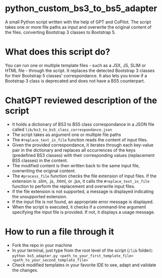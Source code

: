 # python_custom_bs3_to_bs5_adapter
A small Python script written with the help of GPT and CoPilot. The script takes one or more file paths as input and overwrite the original content of the files. converting Bootstrap 3 classes to Bootstrap 5.

# What does this script do?
You can run one or multiple template files - such as a JSX, JS, SLIM or HTML file - through the script. It replaces the detected Bootstrap 3 classes for their Bootstrap 5 classes' correspondance.
It also lets you know if a Bootstrap 3 class is deprecated and does not have a BS5 counterpart.

# ChatGPT reviewed description of the script
* It holds a dictionary of BS3 to BS5 class correspondance in a JSON file called `lib/bs3_to_bs5_class_correspondance.json`
* The script takes as argument one or multiple file paths
* The `#replace_text_in_file` function reads the content of input files.
* Given the provided correspondance, it iterates through each key-value pair in the dictionary and replaces all occurrences of the keys (predefined BS3 classes) with their corresponding values (replacement BS5 classes) in the content.
* The modified content is then written back to the same input file, overwriting the original content.
* The `#process_file` function checks the file extension of input files. If the extension is .slim, .js, .html, or .jsx, it calls the `#replace_text_in_file` function to perform the replacement and overwrite input files.
* If the file extension is not supported, a message is displayed indicating the unsupported extension.
* If the input file is not found, an appropriate error message is displayed.
* When the script is executed, it checks if a command-line argument specifying the input file is provided. If not, it displays a usage message.

# How to run a file through it
* Fork the repo in your machine
* In your terminal, just type from the root level of the script (`/lib` folder): `python bs5_adapter.py <path_to_your_first_template_file> <path_to_your_second_template_file>`
* Check modified templates in your favorite IDE to see, adapt and validate the changes.

